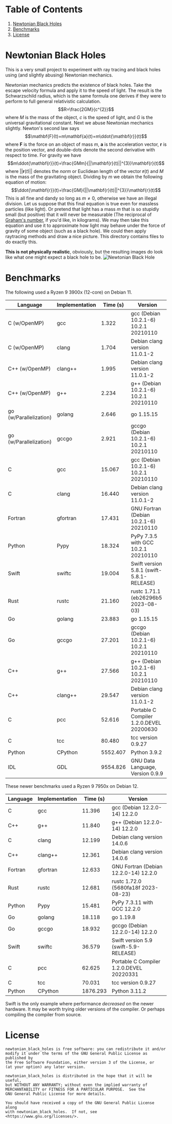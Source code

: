 # Table of Contents
1. [Newtonian Black Holes](#nbh)
2. [Benchmarks](#benchmarks)
3. [License](#license)

# Newtonian Black Holes <a name="nbh"></a>
This is a very small project to experiment with ray tracing and
black holes using (and slightly abusing) Newtonian mechanics.

Newtonian mechanics predicts the existence of black holes.
Take the escape velocity formula and apply it to the speed of light.
The result is the Schwarzschild radius, which is the same
formula one derives if they were to perform to full general
relativistic calculation.
$$R=\frac{2GM}{c^{2}}$$
where $M$ is the mass of the object, $c$ is the speed of light,
and $G$ is the universal gravitational constant. Next we abuse Newtonian
mechanics slightly. Newton's second law says
$$\mathbf{F}(t)=m\mathbf{a}(t)=m\ddot{\mathbf{r}}(t)$$
where $\mathbf{F}$ is the force on an object of mass $m$, $\mathbf{a}$ is
the acceleration vector, $\mathbf{r}$ is the position vector, and double-dots
denote the second derivative with respect to time. For gravity we have
$$m\ddot{\mathbf{r}}(t)=\frac{GMm}{||\mathbf{r}(t)||^{3}}\mathbf{r}(t)$$
where $||\mathbf{r}(t)||$ denotes the *norm* or Euclidean length of the
vector $\mathbf{r}(t)$ and $M$ is the mass of the gravitating object.
Dividing by $m$ we obtain the following equation of motion:
$$\ddot{\mathbf{r}}(t)=\frac{GM}{||\mathbf{r}(t)||^{3}}\mathbf{r}(t)$$
This is all fine and dandy so long as $m\ne{0}$, otherwise we have an
illegal division. Let us suppose that this final equation is true even for
massless particles (like light). Or pretend that light has a mass $m$ that
is so stupidly small (but positive) that it will never be measurable
(The reciprocal of [Graham's number](https://en.wikipedia.org/wiki/Graham%27s_number), if you'd like, in kilograms).
We may then take this equation and use it to approximate how light may
behave under the force of gravity of some object (such as a black hole).
We could then apply raytracing methods and draw a nice picture. This
directory contains files to do exactly this.

**This is not physically realistic**, obviously, but the resulting images
do look like what one might expect a black hole to be.
![Newtonian Black Hole](https://math.dartmouth.edu/~rmaguire/projects/newtonian_black_holes/newtonian_black_hole.png "Newtonian Black Hole")

# Benchmarks
The following used a Ryzen 9 3900x (12-core) on Debian 11.

| Language               | Implementation | Time (s) | Version                                  |
| ---------------------- | -------------- | -------- | ---------------------------------------- |
| C (w/OpenMP)           | gcc            |    1.322 | gcc (Debian 10.2.1-6) 10.2.1 20210110    |
| C (w/OpenMP)           | clang          |    1.704 | Debian clang version 11.0.1-2            |
| C++ (w/OpenMP)         | clang++        |    1.995 | Debian clang version 11.0.1-2            |
| C++ (w/OpenMP)         | g++            |    2.234 | g++ (Debian 10.2.1-6) 10.2.1 20210110    |
| go (w/Parallelization) | golang         |    2.646 | go 1.15.15                               |
| go (w/Parallelization) | gccgo          |    2.921 | gccgo (Debian 10.2.1-6) 10.2.1 20210110  |
| C                      | gcc            |   15.067 | gcc (Debian 10.2.1-6) 10.2.1 20210110    |
| C                      | clang          |   16.440 | Debian clang version 11.0.1-2            |
| Fortran                | gfortran       |   17.431 | GNU Fortran (Debian 10.2.1-6) 20210110   |
| Python                 | Pypy           |   18.324 | PyPy 7.3.5 with GCC 10.2.1 20210110      |
| Swift                  | swiftc         |   19.004 | Swift version 5.8.1 (swift-5.8.1-RELEASE)|
| Rust                   | rustc          |   21.160 | rustc 1.71.1 (eb26296b5 2023-08-03)      |
| Go                     | golang         |   23.883 | go 1.15.15                               |
| Go                     | gccgo          |   27.201 | gccgo (Debian 10.2.1-6) 10.2.1 20210110  |
| C++                    | g++            |   27.566 | g++ (Debian 10.2.1-6) 10.2.1 20210110    |
| C++                    | clang++        |   29.547 | Debian clang version 11.0.1-2            |
| C                      | pcc            |   52.616 | Portable C Compiler 1.2.0.DEVEL 20200630 |
| C                      | tcc            |   80.480 | tcc version 0.9.27                       |
| Python                 | CPython        | 5552.407 | Python 3.9.2                             |
| IDL                    | GDL            | 9554.826 | GNU Data Language, Version 0.9.9         |

These newer benchmarks used a Ryzen 9 7950x on Debian 12.

| Language               | Implementation | Time (s) | Version                                  |
| ---------------------- | -------------- | -------- | ---------------------------------------- |
| C                      | gcc            |   11.396 | gcc (Debian 12.2.0-14) 12.2.0            |
| C++                    | g++            |   11.840 | g++ (Debian 12.2.0-14) 12.2.0            |
| C                      | clang          |   12.199 | Debian clang version 14.0.6              |
| C++                    | clang++        |   12.361 | Debian clang version 14.0.6              |
| Fortran                | gfortran       |   12.633 | GNU Fortran (Debian 12.2.0-14) 12.2.0    |
| Rust                   | rustc          |   12.681 | rustc 1.72.0 (5680fa18f 2023-08-23)      |
| Python                 | Pypy           |   15.481 | PyPy 7.3.11 with GCC 12.2.0              |
| Go                     | golang         |   18.118 | go 1.19.8                                |
| Go                     | gccgo          |   18.932 | gccgo (Debian 12.2.0-14) 12.2.0          |
| Swift                  | swiftc         |   36.579 | Swift version 5.9 (swift-5.9-RELEASE)    |
| C                      | pcc            |   62.625 | Portable C Compiler 1.2.0.DEVEL 20220331 |
| C                      | tcc            |   70.031 | tcc version 0.9.27                       |
| Python                 | CPython        | 1876.293 | Python 3.11.2                            |

Swift is the only example where performance *decreased* on the newer hardware.
It may be worth trying older versions of the compiler. Or perhaps compiling the
compiler from source.

# License
    newtonian_black_holes is free software: you can redistribute it and/or
    modify it under the terms of the GNU General Public License as published by
    the Free Software Foundation, either version 3 of the License, or
    (at your option) any later version.

    newtonian_black_holes is distributed in the hope that it will be useful,
    but WITHOUT ANY WARRANTY; without even the implied warranty of
    MERCHANTABILITY or FITNESS FOR A PARTICULAR PURPOSE.  See the
    GNU General Public License for more details.

    You should have received a copy of the GNU General Public License along
    with newtonian_black_holes.  If not, see <https://www.gnu.org/licenses/>.
